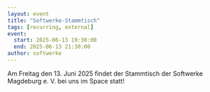 ```yaml
---
layout: event
title: "Softwerke-Stammtisch"
tags: [recurring, external]
event:
  start: 2025-06-13 19:30:00
  end: 2025-06-13 21:30:00
author: softwerke
---
```


Am Freitag den 13. Juni 2025 findet der Stammtisch der Softwerke Magdeburg e. V. bei uns im Space statt!
